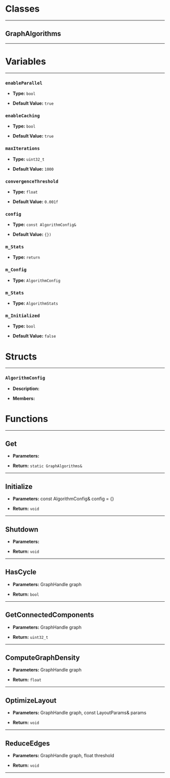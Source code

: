 # Classes
---

## GraphAlgorithms
---




# Variables
---

### `enableParallel`

- **Type:** `bool`

- **Default Value:** `true`



### `enableCaching`

- **Type:** `bool`

- **Default Value:** `true`



### `maxIterations`

- **Type:** `uint32_t`

- **Default Value:** `1000`



### `convergenceThreshold`

- **Type:** `float`

- **Default Value:** `0.001f`



### `config`

- **Type:** `const AlgorithmConfig&`

- **Default Value:** `{})`



### `m_Stats`

- **Type:** `return`



### `m_Config`

- **Type:** `AlgorithmConfig`



### `m_Stats`

- **Type:** `AlgorithmStats`



### `m_Initialized`

- **Type:** `bool`

- **Default Value:** `false`




# Structs
---

### `AlgorithmConfig`

- **Description:** 

- **Members:**




# Functions
---

## Get



- **Parameters:** 

- **Return:** `static GraphAlgorithms&`

---

## Initialize



- **Parameters:** const AlgorithmConfig& config = {}

- **Return:** `void`

---

## Shutdown



- **Parameters:** 

- **Return:** `void`

---

## HasCycle



- **Parameters:** GraphHandle graph

- **Return:** `bool`

---

## GetConnectedComponents



- **Parameters:** GraphHandle graph

- **Return:** `uint32_t`

---

## ComputeGraphDensity



- **Parameters:** GraphHandle graph

- **Return:** `float`

---

## OptimizeLayout



- **Parameters:** GraphHandle graph, const LayoutParams& params

- **Return:** `void`

---

## ReduceEdges



- **Parameters:** GraphHandle graph, float threshold

- **Return:** `void`

---

